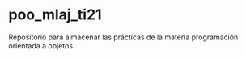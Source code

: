 # poo_mlaj_ti21
Repositorio para almacenar las prácticas de la materia programación orientada a objetos
